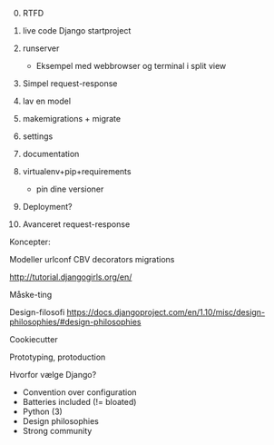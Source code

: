0. RTFD

1. live code Django startproject

1. runserver

    - Eksempel med webbrowser og terminal i split view

1. Simpel request-response

1. lav en model

1. makemigrations + migrate

1. settings

1. documentation

1. virtualenv+pip+requirements

    - pin dine versioner

1. Deployment?

1. Avanceret request-response

Koncepter:

Modeller
urlconf
CBV
decorators
migrations

http://tutorial.djangogirls.org/en/


Måske-ting

Design-filosofi https://docs.djangoproject.com/en/1.10/misc/design-philosophies/#design-philosophies

Cookiecutter

Prototyping, protoduction



Hvorfor vælge Django?

 - Convention over configuration
 - Batteries included (!= bloated)
 - Python (3)
 - Design philosophies
 - Strong community


